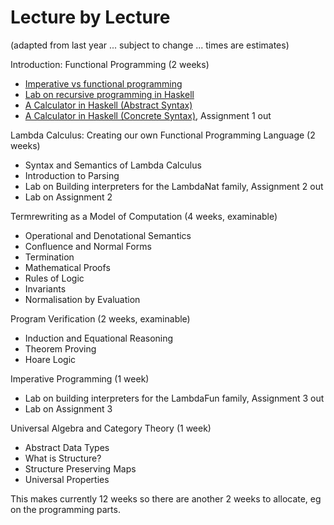 
# Lecture by Lecture

(adapted from last year ... subject to change ... times are estimates)

Introduction: Functional Programming (2 weeks)

- [Imperative vs functional programming](https://hackmd.io/@alexhkurz/SJKWvna6U)
- [Lab on recursive programming in Haskell](https://hackmd.io/@alexhkurz/H1jUka4Gv)
- [A Calculator in Haskell (Abstract Syntax)](https://hackmd.io/@alexhkurz/SyxKCkR6U)
- [A Calculator in Haskell (Concrete Syntax)](https://hackmd.io/@alexhkurz/HJVtVl068), Assignment 1 out

Lambda Calculus: Creating our own Functional Programming Language (2 weeks)

- Syntax and Semantics of Lambda Calculus
- Introduction to Parsing
- Lab on Building interpreters for the LambdaNat family, Assignment 2 out
- Lab on Assignment 2

Termrewriting as a Model of Computation (4 weeks, examinable)

- Operational and Denotational Semantics
- Confluence and Normal Forms
- Termination
- Mathematical Proofs
- Rules of Logic
- Invariants
- Normalisation by Evaluation

Program Verification (2 weeks, examinable)

 - Induction and Equational Reasoning
 - Theorem Proving
 - Hoare Logic

Imperative Programming (1 week)

- Lab on building interpreters for the LambdaFun family, Assignment 3 out
- Lab on Assignment 3

Universal Algebra and Category Theory (1 week)

 - Abstract Data Types
 - What is Structure?
 - Structure Preserving Maps
 - Universal Properties

This makes currently 12 weeks so there are another 2 weeks to allocate, eg on the programming parts.
